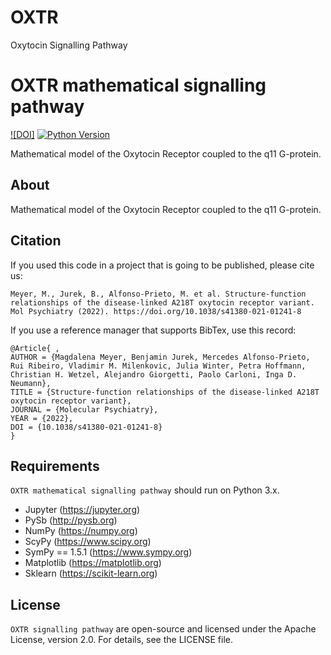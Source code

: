 # OXTR
Oxytocin Signalling Pathway

# OXTR mathematical signalling pathway


[![DOI]](https://doi.org/10.1038/s41380-021-01241-8)
[![Python Version](https://img.shields.io/badge/python-3-lightgrey.svg)](https://python.org)

Mathematical model of the Oxytocin Receptor coupled to the q11 G-protein.


## About
Mathematical model of the Oxytocin Receptor coupled to the q11 G-protein.


## Citation
If you used this code in a project that is going to be published, please cite us:

```
Meyer, M., Jurek, B., Alfonso-Prieto, M. et al. Structure-function relationships of the disease-linked A218T oxytocin receptor variant. Mol Psychiatry (2022). https://doi.org/10.1038/s41380-021-01241-8
```

If you use a reference manager that supports BibTex, use this record:
```
@Article{ ,
AUTHOR = {Magdalena Meyer, Benjamin Jurek, Mercedes Alfonso-Prieto, Rui Ribeiro, Vladimir M. Milenkovic, Julia Winter, Petra Hoffmann, Christian H. Wetzel, Alejandro Giorgetti, Paolo Carloni, Inga D. Neumann},
TITLE = {Structure-function relationships of the disease-linked A218T oxytocin receptor variant},
JOURNAL = {Molecular Psychiatry},
YEAR = {2022},
DOI = {10.1038/s41380-021-01241-8}
}
```

## Requirements
`OXTR mathematical signalling pathway` should run on Python 3.x.

  * Jupyter (https://jupyter.org)
* PySb (http://pysb.org)
* NumPy (https://numpy.org)
* ScyPy (https://www.scipy.org)
* SymPy == 1.5.1 (https://www.sympy.org)
* Matplotlib (https://matplotlib.org)
* Sklearn (https://scikit-learn.org)


## License
`OXTR signalling pathway` are open-source and licensed under the  Apache License, version 2.0.
For details, see the LICENSE file.
